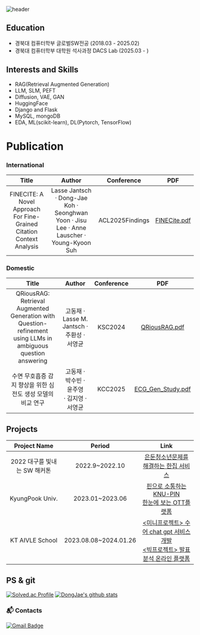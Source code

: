 ![header](https://capsule-render.vercel.app/api?type=waving&color=869adb&height=200&section=header&text=Hello!%20I'm%20KDJ&fontSize=50&fontColor=#0080FF)


## Education
- 경북대 컴퓨터학부 글로벌SW전공 (2018.03 - 2025.02)
- 경북대 컴퓨터학부 대학원 석사과정 DACS Lab (2025.03 - )

## Interests and Skills
- RAG(Retrieval Augmented Generation)
- LLM, SLM, PEFT
- Diffusion, VAE, GAN
- HuggingFace
- Django and Flask
- MySQL, mongoDB
- EDA, ML(scikit-learn), DL(Pytorch, TensorFlow)
  
# Publication

### International
|Title|Author|Conference|PDF|
|:------:|:---:|:---:|:---:|
|FINECITE: A Novel Approach For Fine-Grained Citation Context Analysis|Lasse Jantsch · Dong-Jae Koh · Seonghwan Yoon · Jisu Lee · Anne Lauscher · Young-Kyoon Suh|ACL2025Findings|[FINECite.pdf](https://github.com/user-attachments/files/21088988/camera_ready__ACL_2025__FINECite__A_New_Framework_for_Fine_Grained_Citation_Context_Analysis.pdf)|

### Domestic
|Title|Author|Conference|PDF|
|:------:|:---:|:---:|:---:|
|QRiousRAG: Retrieval Augmented Generation with Question-refinement using LLMs in ambiguous question answering|고동재 · Lasse M. Jantsch · 주환성 · 서영균|KSC2024|[QRiousRAG.pdf](https://github.com/user-attachments/files/18814911/QRiousRAG.Retrieval.Augmented.Generation.with.Ques.pdf)|
|수면 무호흡증 감지 향상을 위한 심전도 생성 모델의 비교 연구|고동재 · 박수빈 · 윤주영 <br>· 김지영 · 서영균|KCC2025|[ECG_Gen_Study.pdf](https://github.com/user-attachments/files/21088938/KCC2025_paper.pdf)|


## Projects
|Project Name|Period|Link|
|:------:|:---:|:---:|
|2022 대구를 빛내는 SW 해커톤|2022.9~2022.10|[은둔청소년문제를 해결하는 한집 서비스](https://github.com/ehdwo98/Sleepless-in-IT-4_KNU-Hackathon2022)|
|KyungPook Univ.|2023.01~2023.06|[핀으로 소통하는 KNU-PIN](https://github.com/KNU-PIN/frontend)<br>[한눈에 보는 OTT플랫폼](https://github.com/ehdwo98/OTT-Platform-Manager)|
|KT AIVLE School|2023.08.08~2024.01.26|[<미니프로젝트> 수어 chat gpt 서비스 개발](https://github.com/ehdwo98/SLCG_KTAIVLE_G24)<br>[<빅프로젝트> 발표 분석 온라인 플랫폼](https://github.com/ehdwo98/Mouse-PT)| 


## PS & git
[![Solved.ac Profile](http://mazassumnida.wtf/api/v2/generate_badge?boj=ehdwo98)](https://solved.ac/ehdwo98/)
[![DongJae's github stats](https://github-readme-stats.vercel.app/api?username=ehdwo98&show_icons=true&theme=cobalt)](https://github.com/ehdwo98/github-readme-stats)


### :mailbox_with_mail: Contacts
[![Gmail Badge](https://img.shields.io/badge/Gmail-d14836?style=flat-square&logo=Gmail&logoColor=white&link=mailto:djkoh@knu.ac.kr)](mailto:djkoh@knu.ac.kr)
<!--
**ehdwo98/ehdwo98** is a ✨ _special_ ✨ repository because its `README.md` (this file) appears on your GitHub profile.

Here are some ideas to get you started:

- 🔭 I’m currently working on ...
- 🌱 I’m currently learning ...
- 👯 I’m looking to collaborate on ...
- 🤔 I’m looking for help with ...
- 💬 Ask me about ...
- 📫 How to reach me: ...
- 😄 Pronouns: ...
- ⚡ Fun fact: ...
-->
